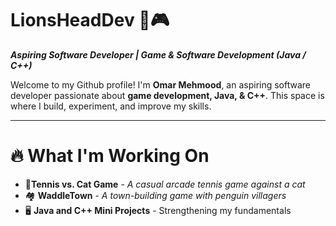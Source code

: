 # **LionsHeadDev :lion::video_game:** 
**_Aspiring Software Developer | Game & Software Development (Java / C++)_** 

Welcome to my Github profile! I'm **Omar Mehmood**, an aspiring software developer passionate about **game development, Java, & C++**. This space is where I build, experiment, and improve my skills.

---

# :fire: What I'm Working On
- :tennis:**Tennis vs. Cat Game** - _A casual arcade tennis game against a cat_
- :houses: **WaddleTown** - _A town-building game with penguin villagers_
- :desktop_computer: **Java and C++ Mini Projects** - Strengthening my fundamentals
